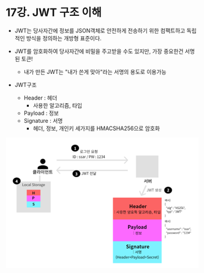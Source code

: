 # 17강. JWT 구조 이해
- JWT는 당사자간에 정보를 JSON객체로 안전하게 전송하기 위한 컴팩트하고 독립적인 방식을 정의하는 개방형 표준이다.
- JWT를 암호화하여 당사자간에 비밀을 주고받을 수도 있지만, 가장 중요한건 서명된 토큰!
    - 내가 만든 JWT는 "내가 쓴게 맞아"라는 서명의 용도로 이용가능

- JWT구조
    - Header : 헤더
        - 사용한 알고리즘, 타입
    - Payload : 정보
    - Signature : 서명
        - 헤더, 정보, 개인키 세가지를 HMACSHA256으로 암호화

<img src="./img/chapter17_1.png">